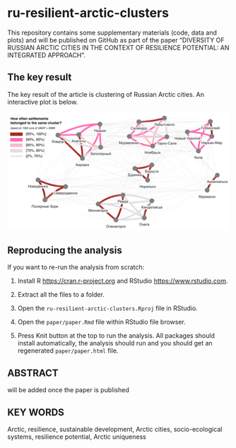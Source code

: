 
<!-- README.md is generated from README.Rmd. Please edit that file -->

# ru-resilient-arctic-clusters

<!-- badges: start -->
<!-- badges: end -->

This repository contains some supplementary materials (code, data and
plots) and will be published on GitHub as part of the paper “DIVERSITY
OF RUSSIAN ARCTIC CITIES IN THE CONTEXT OF RESILIENCE POTENTIAL: AN
INTEGRATED APPROACH”.

## The key result

The key result of the article is clustering of Russian Arctic cities. An
interactive plot is below.

![networked representation of settlement groups](images/umap_net_en.png)

## Reproducing the analysis

If you want to re-run the analysis from scratch:

1.  Install R <https://cran.r-project.org> and RStudio
    <https://www.rstudio.com>.

2.  Extract all the files to a folder.

3.  Open the `ru-resilient-arctic-clusters.Rproj` file in RStudio.

4.  Open the `paper/paper.Rmd` file within RStudio file browser.

5.  Press Knit button at the top to run the analysis. All packages
    should install automatically, the analysis should run and you should
    get an regenerated `paper/paper.html` file.

## ABSTRACT

will be added once the paper is published

## KEY WORDS

Arctic, resilience, sustainable development, Arctic cities,
socio-ecological systems, resilience potential, Arctic uniqueness
